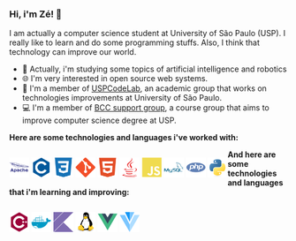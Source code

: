 ### Hi, i'm Zé! 👋

I am actually a computer science student at University of São Paulo (USP). I really like to learn and do some programming stuffs. Also, I think that technology can improve our world.

- 🤖 Actually, i'm studying some topics of artificial intelligence and robotics
- 🌐 I'm very interested in open source web systems.
- 🧪 I'm a member of [USPCodeLab](https://codelab.ime.usp.br/), an academic group that works on technologies improvements at University of São Paulo.
- 💻 I'm a member of [BCC support group](https://bcc.ime.usp.br/principal/miscelanea/rc.html), a course group that aims to improve computer science degree at USP.

**Here are some technologies and languages i've worked with:**

<p style="float: left;">
  <a href="#" class="no-link-decorate">
    <img src="assets/apache.svg" height="36" alt="Apache"/>
  </a>
  <a href="#" class="no-link-decorate">
    <img src="assets/c.svg" height="36" alt="C"/>
  </a>
  <a href="#" class="no-link-decorate">
    <img src="assets/css3.svg" height="36" alt="CSS3"/>
  </a>
  <a href="#" class="no-link-decorate">
    <img src="assets/git.svg" height="36" alt="Git"/>
  </a>
  <a href="#" class="no-link-decorate">
    <img src="assets/html5.svg" height="36" alt="HTML5"/>
  </a>
  <a href="#" class="no-link-decorate">
    <img src="assets/java.svg" height="36" alt="Java"/>
  </a>
  <a href="#" class="no-link-decorate">
    <img src="assets/javascript.svg" height="36" alt="Javascript"/>
  </a>
  <a href="#" class="no-link-decorate">
    <img src="assets/mysql.svg" height="36" alt="MySQL"/>
  </a>
  <a href="#" class="no-link-decorate">
    <img src="assets/php.svg" height="36" alt="PHP"/>
  </a>
  <a href="#" class="no-link-decorate">
    <img src="assets/python.svg" height="36" alt="Python"/>
  </a>
</p>

**And here are some technologies and languages that i'm learning and improving:**

<p style="float: left;">
  <a href="#" class="no-link-decorate">
    <img src="assets/cpp.svg" height="36" alt="C++"/>
  </a>
  <a href="#" class="no-link-decorate">
    <img src="assets/docker.svg" height="36" alt="Docker"/>
  </a>
  <a href="#" class="no-link-decorate">
    <img src="assets/kotlin.svg" height="36" alt="Kotlin"/>
  </a>
  <a href="#" class="no-link-decorate">
    <img src="assets/linux.svg" height="36" alt="Linux"/>
  </a>
  <a href="#" class="no-link-decorate">
    <img src="assets/vuejs.svg" height="36" alt="VueJS"/>
  </a>
  <a href="#" class="no-link-decorate">
    <img src="assets/vuetify.svg" height="36" alt="Vuetify"/>
  </a>
</p>

<style>
.no-link-decorate {
  text-decoration: none;
  cursor: default;
}
</style>
